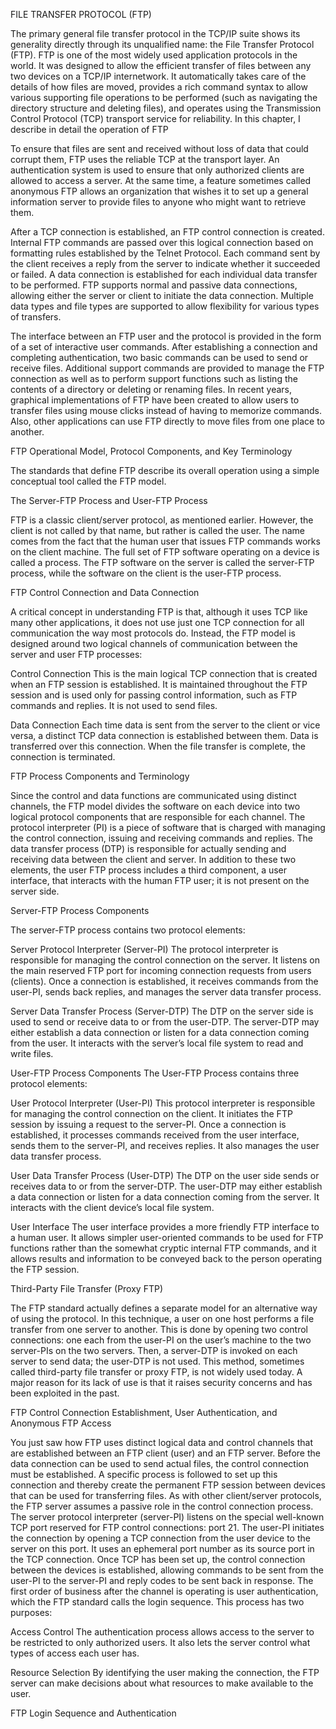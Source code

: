 FILE TRANSFER PROTOCOL
(FTP)

The primary general file transfer protocol
in the TCP/IP suite shows its generality
directly through its unqualified name: the
File Transfer Protocol (FTP). FTP is one of the most
widely used application protocols in the world. It was
designed to allow the efficient transfer of files between
any two devices on a TCP/IP internetwork. It automatically takes care of the
details of how files are moved, provides a rich command syntax to allow
various supporting file operations to be performed (such as navigating the
directory structure and deleting files), and operates using the Transmission
Control Protocol (TCP) transport service for reliability.
In this chapter, I describe in detail the operation of FTP

To ensure that files are sent and received without loss of data that could corrupt
them, FTP uses the reliable TCP at the transport layer. An authentication system
is used to ensure that only authorized clients are allowed to access a server. At the
same time, a feature sometimes called anonymous FTP allows an organization that
wishes it to set up a general information server to provide files to anyone who might
want to retrieve them.

After a TCP connection is established, an FTP control connection is created.
Internal FTP commands are passed over this logical connection based on formatting
rules established by the Telnet Protocol. Each command sent by the client receives
a reply from the server to indicate whether it succeeded or failed. A data connection
is established for each individual data transfer to be performed. FTP supports normal and passive data connections, allowing either the server or client to initiate the
data connection. Multiple data types and file types are supported to allow flexibility
for various types of transfers.

The interface between an FTP user and the protocol is provided in the
form of a set of interactive user commands. After establishing a connection and
completing authentication, two basic commands can be used to send or receive
files. Additional support commands are provided to manage the FTP connection
as well as to perform support functions such as listing the contents of a directory or
deleting or renaming files. In recent years, graphical implementations of FTP have
been created to allow users to transfer files using mouse clicks instead of having to
memorize commands. Also, other applications can use FTP directly to move files
from one place to another.

FTP Operational Model, Protocol Components, and Key
Terminology

The standards that define FTP describe its overall operation using a simple conceptual tool called the FTP model.

The Server-FTP Process and User-FTP Process

FTP is a classic client/server protocol, as mentioned earlier. However, the client is
not called by that name, but rather is called the user. The name comes from the fact
that the human user that issues FTP commands works on the client machine. The
full set of FTP software operating on a device is called a process. The FTP software
on the server is called the server-FTP process, while the software on the client is the
user-FTP process.


FTP Control Connection and Data Connection

A critical concept in understanding FTP is that, although it uses TCP like many
other applications, it does not use just one TCP connection for all communication
the way most protocols do. Instead, the FTP model is designed around two logical
channels of communication between the server and user FTP processes:

Control Connection This is the main logical TCP connection that is created when
an FTP session is established. It is maintained throughout the FTP session and is
used only for passing control information, such as FTP commands and replies. It is
not used to send files.

Data Connection Each time data is sent from the server to the client or vice versa,
a distinct TCP data connection is established between them. Data is transferred over
this connection. When the file transfer is complete, the connection is terminated.


FTP Process Components and Terminology

Since the control and data functions are communicated using distinct channels,
the FTP model divides the software on each device into two logical protocol
components that are responsible for each channel. The protocol interpreter (PI) is a
piece of software that is charged with managing the control connection, issuing
and receiving commands and replies. The data transfer process (DTP) is responsible
for actually sending and receiving data between the client and server. In addition
to these two elements, the user FTP process includes a third component, a user
interface, that interacts with the human FTP user; it is not present on the server side.


Server-FTP Process Components

The server-FTP process contains two protocol elements:

Server Protocol Interpreter (Server-PI) The protocol interpreter is responsible
for managing the control connection on the server. It listens on the main reserved FTP port for incoming connection requests from users (clients). Once a connection is established, it receives commands from the user-PI, sends back replies, and
manages the server data transfer process.

Server Data Transfer Process (Server-DTP) The DTP on the server side is used to
send or receive data to or from the user-DTP. The server-DTP may either establish a
data connection or listen for a data connection coming from the user. It interacts
with the server’s local file system to read and write files.


User-FTP Process Components
The User-FTP Process contains three protocol elements:

User Protocol Interpreter (User-PI) This protocol interpreter is responsible for
managing the control connection on the client. It initiates the FTP session by
issuing a request to the server-PI. Once a connection is established, it processes
commands received from the user interface, sends them to the server-PI, and
receives replies. It also manages the user data transfer process.

User Data Transfer Process (User-DTP) The DTP on the user side sends or
receives data to or from the server-DTP. The user-DTP may either establish a data
connection or listen for a data connection coming from the server. It interacts with
the client device’s local file system.

User Interface The user interface provides a more friendly FTP interface to a
human user. It allows simpler user-oriented commands to be used for FTP functions
rather than the somewhat cryptic internal FTP commands, and it allows results and
information to be conveyed back to the person operating the FTP session.

Third-Party File Transfer (Proxy FTP)

The FTP standard actually defines a separate model for an alternative way of using
the protocol. In this technique, a user on one host performs a file transfer from one
server to another. This is done by opening two control connections: one each from
the user-PI on the user’s machine to the two server-PIs on the two servers. Then, a
server-DTP is invoked on each server to send data; the user-DTP is not used.
This method, sometimes called third-party file transfer or proxy FTP, is not widely
used today. A major reason for its lack of use is that it raises security concerns and
has been exploited in the past. 


FTP Control Connection Establishment, User Authentication,
and Anonymous FTP Access

You just saw how FTP uses distinct logical data and control channels that are established between an FTP client (user) and an FTP server. Before the data connection
can be used to send actual files, the control connection must be established. A specific process is followed to set up this connection and thereby create the permanent
FTP session between devices that can be used for transferring files.
As with other client/server protocols, the FTP server assumes a passive role in
the control connection process. The server protocol interpreter (server-PI) listens
on the special well-known TCP port reserved for FTP control connections: port 21.
The user-PI initiates the connection by opening a TCP connection from the user
device to the server on this port. It uses an ephemeral port number as its source
port in the TCP connection.
Once TCP has been set up, the control connection between the devices is
established, allowing commands to be sent from the user-PI to the server-PI and
reply codes to be sent back in response. The first order of business after the
channel is operating is user authentication, which the FTP standard calls the login
sequence. This process has two purposes:


Access Control The authentication process allows access to the server to be
restricted to only authorized users. It also lets the server control what types of
access each user has.


Resource Selection By identifying the user making the connection, the FTP
server can make decisions about what resources to make available to the user.

FTP Login Sequence and Authentication